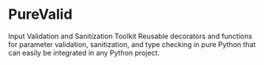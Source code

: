 # PureValid
Input Validation and Sanitization Toolkit Reusable decorators and functions for parameter validation, sanitization, and type checking in pure Python that can easily be integrated in any Python project.
